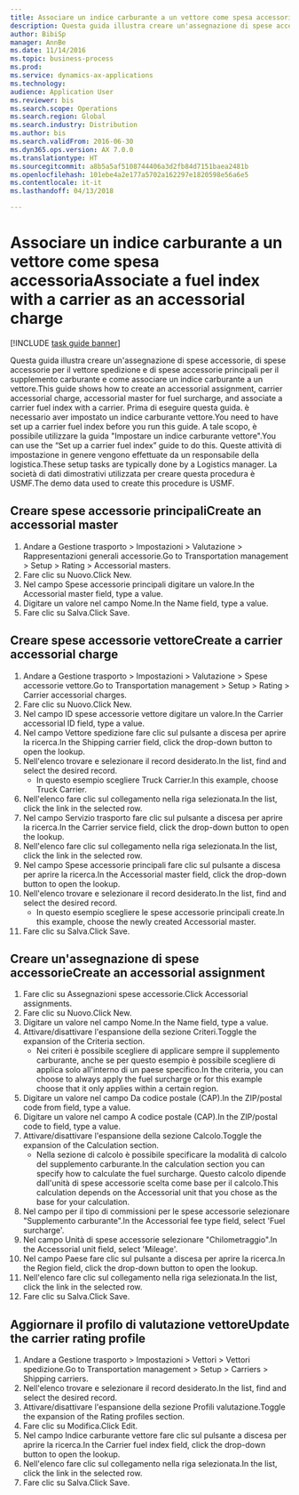 ```yaml
--- 
title: Associare un indice carburante a un vettore come spesa accessoria
description: Questa guida illustra creare un'assegnazione di spese accessorie, di spese accessorie per il vettore spedizione e di spese accessorie principali per il supplemento carburante e come associare un indice carburante a un vettore.
author: BibiSp
manager: AnnBe
ms.date: 11/14/2016
ms.topic: business-process
ms.prod: 
ms.service: dynamics-ax-applications
ms.technology: 
audience: Application User
ms.reviewer: bis
ms.search.scope: Operations
ms.search.region: Global
ms.search.industry: Distribution
ms.author: bis
ms.search.validFrom: 2016-06-30
ms.dyn365.ops.version: AX 7.0.0
ms.translationtype: HT
ms.sourcegitcommit: a8b5a5af5108744406a3d2fb84d7151baea2481b
ms.openlocfilehash: 101ebe4a2e177a5702a162297e1820598e56a6e5
ms.contentlocale: it-it
ms.lasthandoff: 04/13/2018

---
```

# <a name="associate-a-fuel-index-with-a-carrier-as-an-accessorial-charge"></a><span data-ttu-id="aa100-103">Associare un indice carburante a un vettore come spesa accessoria</span><span class="sxs-lookup"><span data-stu-id="aa100-103">Associate a fuel index with a carrier as an accessorial charge</span></span>

[!INCLUDE [task guide banner](../../includes/task-guide-banner.md)]

<span data-ttu-id="aa100-104">Questa guida illustra creare un'assegnazione di spese accessorie, di spese accessorie per il vettore spedizione e di spese accessorie principali per il supplemento carburante e come associare un indice carburante a un vettore.</span><span class="sxs-lookup"><span data-stu-id="aa100-104">This guide shows how to create an accessorial assignment, carrier accessorial charge, accessorial master for fuel surcharge, and associate a carrier fuel index with a carrier.</span></span> <span data-ttu-id="aa100-105">Prima di eseguire questa guida. è necessario aver impostato un indice carburante vettore.</span><span class="sxs-lookup"><span data-stu-id="aa100-105">You need to have set up a carrier fuel index before you run this guide.</span></span> <span data-ttu-id="aa100-106">A tale scopo, è possibile utilizzare la guida "Impostare un indice carburante vettore".</span><span class="sxs-lookup"><span data-stu-id="aa100-106">You can use the “Set up a carrier fuel index” guide to do this.</span></span> <span data-ttu-id="aa100-107">Queste attività di impostazione in genere vengono effettuate da un responsabile della logistica.</span><span class="sxs-lookup"><span data-stu-id="aa100-107">These setup tasks are typically done by a Logistics manager.</span></span> <span data-ttu-id="aa100-108">La società di dati dimostrativi utilizzata per creare questa procedura è USMF.</span><span class="sxs-lookup"><span data-stu-id="aa100-108">The demo data used to create this procedure is USMF.</span></span>


## <a name="create-an-accessorial-master"></a><span data-ttu-id="aa100-109">Creare spese accessorie principali</span><span class="sxs-lookup"><span data-stu-id="aa100-109">Create an accessorial master</span></span>
1. <span data-ttu-id="aa100-110">Andare a Gestione trasporto > Impostazioni > Valutazione > Rappresentazioni generali accessorie.</span><span class="sxs-lookup"><span data-stu-id="aa100-110">Go to Transportation management > Setup > Rating > Accessorial masters.</span></span>
2. <span data-ttu-id="aa100-111">Fare clic su Nuovo.</span><span class="sxs-lookup"><span data-stu-id="aa100-111">Click New.</span></span>
3. <span data-ttu-id="aa100-112">Nel campo Spese accessorie principali digitare un valore.</span><span class="sxs-lookup"><span data-stu-id="aa100-112">In the Accessorial master field, type a value.</span></span>
4. <span data-ttu-id="aa100-113">Digitare un valore nel campo Nome.</span><span class="sxs-lookup"><span data-stu-id="aa100-113">In the Name field, type a value.</span></span>
5. <span data-ttu-id="aa100-114">Fare clic su Salva.</span><span class="sxs-lookup"><span data-stu-id="aa100-114">Click Save.</span></span>

## <a name="create-a-carrier-accessorial-charge"></a><span data-ttu-id="aa100-115">Creare spese accessorie vettore</span><span class="sxs-lookup"><span data-stu-id="aa100-115">Create a carrier accessorial charge</span></span>
1. <span data-ttu-id="aa100-116">Andare a Gestione trasporto > Impostazioni > Valutazione > Spese accessorie vettore.</span><span class="sxs-lookup"><span data-stu-id="aa100-116">Go to Transportation management > Setup > Rating > Carrier accessorial charges.</span></span>
2. <span data-ttu-id="aa100-117">Fare clic su Nuovo.</span><span class="sxs-lookup"><span data-stu-id="aa100-117">Click New.</span></span>
3. <span data-ttu-id="aa100-118">Nel campo ID spese accessorie vettore digitare un valore.</span><span class="sxs-lookup"><span data-stu-id="aa100-118">In the Carrier accessorial ID field, type a value.</span></span>
4. <span data-ttu-id="aa100-119">Nel campo Vettore spedizione fare clic sul pulsante a discesa per aprire la ricerca.</span><span class="sxs-lookup"><span data-stu-id="aa100-119">In the Shipping carrier field, click the drop-down button to open the lookup.</span></span>
5. <span data-ttu-id="aa100-120">Nell'elenco trovare e selezionare il record desiderato.</span><span class="sxs-lookup"><span data-stu-id="aa100-120">In the list, find and select the desired record.</span></span>
    * <span data-ttu-id="aa100-121">In questo esempio scegliere Truck Carrier.</span><span class="sxs-lookup"><span data-stu-id="aa100-121">In this example, choose Truck Carrier.</span></span>  
6. <span data-ttu-id="aa100-122">Nell'elenco fare clic sul collegamento nella riga selezionata.</span><span class="sxs-lookup"><span data-stu-id="aa100-122">In the list, click the link in the selected row.</span></span>
7. <span data-ttu-id="aa100-123">Nel campo Servizio trasporto fare clic sul pulsante a discesa per aprire la ricerca.</span><span class="sxs-lookup"><span data-stu-id="aa100-123">In the Carrier service field, click the drop-down button to open the lookup.</span></span>
8. <span data-ttu-id="aa100-124">Nell'elenco fare clic sul collegamento nella riga selezionata.</span><span class="sxs-lookup"><span data-stu-id="aa100-124">In the list, click the link in the selected row.</span></span>
9. <span data-ttu-id="aa100-125">Nel campo Spese accessorie principali fare clic sul pulsante a discesa per aprire la ricerca.</span><span class="sxs-lookup"><span data-stu-id="aa100-125">In the Accessorial master field, click the drop-down button to open the lookup.</span></span>
10. <span data-ttu-id="aa100-126">Nell'elenco trovare e selezionare il record desiderato.</span><span class="sxs-lookup"><span data-stu-id="aa100-126">In the list, find and select the desired record.</span></span>
    * <span data-ttu-id="aa100-127">In questo esempio scegliere le spese accessorie principali create.</span><span class="sxs-lookup"><span data-stu-id="aa100-127">In this example, choose the newly created Accessorial master.</span></span>  
11. <span data-ttu-id="aa100-128">Fare clic su Salva.</span><span class="sxs-lookup"><span data-stu-id="aa100-128">Click Save.</span></span>

## <a name="create-an-accessorial-assignment"></a><span data-ttu-id="aa100-129">Creare un'assegnazione di spese accessorie</span><span class="sxs-lookup"><span data-stu-id="aa100-129">Create an accessorial assignment</span></span>
1. <span data-ttu-id="aa100-130">Fare clic su Assegnazioni spese accessorie.</span><span class="sxs-lookup"><span data-stu-id="aa100-130">Click Accessorial assignments.</span></span>
2. <span data-ttu-id="aa100-131">Fare clic su Nuovo.</span><span class="sxs-lookup"><span data-stu-id="aa100-131">Click New.</span></span>
3. <span data-ttu-id="aa100-132">Digitare un valore nel campo Nome.</span><span class="sxs-lookup"><span data-stu-id="aa100-132">In the Name field, type a value.</span></span>
4. <span data-ttu-id="aa100-133">Attivare/disattivare l'espansione della sezione Criteri.</span><span class="sxs-lookup"><span data-stu-id="aa100-133">Toggle the expansion of the Criteria section.</span></span>
    * <span data-ttu-id="aa100-134">Nei criteri è possibile scegliere di applicare sempre il supplemento carburante, anche se per questo esempio è possibile scegliere di applica solo all'interno di un paese specifico.</span><span class="sxs-lookup"><span data-stu-id="aa100-134">In the criteria, you can choose to always apply the fuel surcharge or for this example choose that it only applies within a certain region.</span></span>  
5. <span data-ttu-id="aa100-135">Digitare un valore nel campo Da codice postale (CAP).</span><span class="sxs-lookup"><span data-stu-id="aa100-135">In the ZIP/postal code from field, type a value.</span></span>
6. <span data-ttu-id="aa100-136">Digitare un valore nel campo A codice postale (CAP).</span><span class="sxs-lookup"><span data-stu-id="aa100-136">In the ZIP/postal code to field, type a value.</span></span>
7. <span data-ttu-id="aa100-137">Attivare/disattivare l'espansione della sezione Calcolo.</span><span class="sxs-lookup"><span data-stu-id="aa100-137">Toggle the expansion of the Calculation section.</span></span>
    * <span data-ttu-id="aa100-138">Nella sezione di calcolo è possibile specificare la modalità di calcolo del supplemento carburante.</span><span class="sxs-lookup"><span data-stu-id="aa100-138">In the calculation section you can specify how to calculate the fuel surcharge.</span></span> <span data-ttu-id="aa100-139">Questo calcolo dipende dall'unità di spese accessorie scelta come base per il calcolo.</span><span class="sxs-lookup"><span data-stu-id="aa100-139">This calculation depends on the Accessorial unit that you chose as the base for your calculation.</span></span>  
8. <span data-ttu-id="aa100-140">Nel campo per il tipo di commissioni per le spese accessorie selezionare "Supplemento carburante".</span><span class="sxs-lookup"><span data-stu-id="aa100-140">In the Accessorial fee type field, select 'Fuel surcharge'.</span></span>
9. <span data-ttu-id="aa100-141">Nel campo Unità di spese accessorie selezionare "Chilometraggio".</span><span class="sxs-lookup"><span data-stu-id="aa100-141">In the Accessorial unit field, select 'Mileage'.</span></span>
10. <span data-ttu-id="aa100-142">Nel campo Paese fare clic sul pulsante a discesa per aprire la ricerca.</span><span class="sxs-lookup"><span data-stu-id="aa100-142">In the Region field, click the drop-down button to open the lookup.</span></span>
11. <span data-ttu-id="aa100-143">Nell'elenco fare clic sul collegamento nella riga selezionata.</span><span class="sxs-lookup"><span data-stu-id="aa100-143">In the list, click the link in the selected row.</span></span>
12. <span data-ttu-id="aa100-144">Fare clic su Salva.</span><span class="sxs-lookup"><span data-stu-id="aa100-144">Click Save.</span></span>

## <a name="update-the-carrier-rating-profile"></a><span data-ttu-id="aa100-145">Aggiornare il profilo di valutazione vettore</span><span class="sxs-lookup"><span data-stu-id="aa100-145">Update the carrier rating profile</span></span>
1. <span data-ttu-id="aa100-146">Andare a Gestione trasporto > Impostazioni > Vettori > Vettori spedizione.</span><span class="sxs-lookup"><span data-stu-id="aa100-146">Go to Transportation management > Setup > Carriers > Shipping carriers.</span></span>
2. <span data-ttu-id="aa100-147">Nell'elenco trovare e selezionare il record desiderato.</span><span class="sxs-lookup"><span data-stu-id="aa100-147">In the list, find and select the desired record.</span></span>
3. <span data-ttu-id="aa100-148">Attivare/disattivare l'espansione della sezione Profili valutazione.</span><span class="sxs-lookup"><span data-stu-id="aa100-148">Toggle the expansion of the Rating profiles section.</span></span>
4. <span data-ttu-id="aa100-149">Fare clic su Modifica.</span><span class="sxs-lookup"><span data-stu-id="aa100-149">Click Edit.</span></span>
5. <span data-ttu-id="aa100-150">Nel campo Indice carburante vettore fare clic sul pulsante a discesa per aprire la ricerca.</span><span class="sxs-lookup"><span data-stu-id="aa100-150">In the Carrier fuel index field, click the drop-down button to open the lookup.</span></span>
6. <span data-ttu-id="aa100-151">Nell'elenco fare clic sul collegamento nella riga selezionata.</span><span class="sxs-lookup"><span data-stu-id="aa100-151">In the list, click the link in the selected row.</span></span>
7. <span data-ttu-id="aa100-152">Fare clic su Salva.</span><span class="sxs-lookup"><span data-stu-id="aa100-152">Click Save.</span></span>


